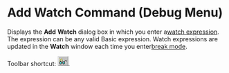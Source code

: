 
# Add Watch Command (Debug Menu)

Displays the  **Add** **Watch** dialog box in which you enter a[watch expression](b8bdf64f-5920-1ae9-16d0-b26d09524a30.md). The expression can be any valid Basic expression. Watch expressions are updated in the  **Watch** window each time you enter[break mode](b8bdf64f-5920-1ae9-16d0-b26d09524a30.md).

Toolbar shortcut: 
![](images/tbr_addw_ZA01201668.gif).
